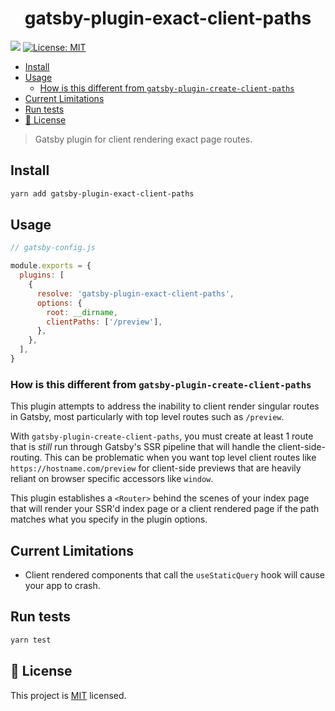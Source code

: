 <h1 align="center">gatsby-plugin-exact-client-paths</h1>
<p>
  <img src="https://img.shields.io/badge/version-0.1.0-blue.svg?cacheSeconds=2592000" />
  <a href="https://github.com/asyarb/gatsby-plugin-exact-client-paths/blob/master/LICENSE">
    <img alt="License: MIT" src="https://img.shields.io/badge/License-MIT-yellow.svg" target="_blank" />
  </a>
</p>

- [Install](#Install)
- [Usage](#Usage)
  - [How is this different from `gatsby-plugin-create-client-paths`](#How-is-this-different-from-gatsby-plugin-create-client-paths)
- [Current Limitations](#Current-Limitations)
- [Run tests](#Run-tests)
- [📝 License](#%F0%9F%93%9D-License)

> Gatsby plugin for client rendering exact page routes.

## Install

```sh
yarn add gatsby-plugin-exact-client-paths
```

## Usage

```js
// gatsby-config.js

module.exports = {
  plugins: [
    {
      resolve: 'gatsby-plugin-exact-client-paths',
      options: {
        root: __dirname,
        clientPaths: ['/preview'],
      },
    },
  ],
}
```

### How is this different from `gatsby-plugin-create-client-paths`

This plugin attempts to address the inability to client render singular routes
in Gatsby, most particularly with top level routes such as `/preview`.

With `gatsby-plugin-create-client-paths`, you must create at least 1 route that
is _still_ run through Gatsby's SSR pipeline that will handle the
client-side-routing. This can be problematic when you want top level client
routes like `https://hostname.com/preview` for client-side previews that are
heavily reliant on browser specific accessors like `window`.

This plugin establishes a `<Router>` behind the scenes of your index page that
will render your SSR'd index page or a client rendered page if the path matches
what you specify in the plugin options.

## Current Limitations

- Client rendered components that call the `useStaticQuery` hook will cause your
  app to crash.

## Run tests

```sh
yarn test
```

## 📝 License

This project is
[MIT](https://github.com/asyarb/gatsby-plugin-exact-client-paths/blob/master/LICENSE)
licensed.
